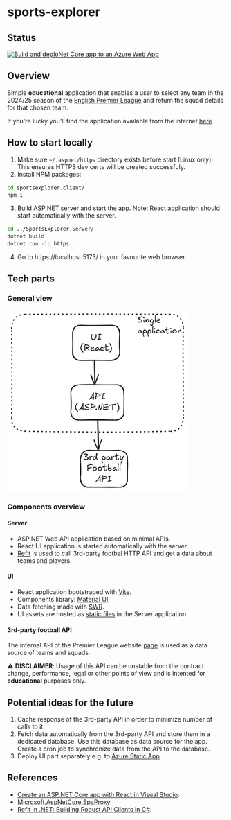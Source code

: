 # sports-explorer

## Status

[![Build and deploNet Core app to an Azure Web App](https://github.com/savbace/sports-explorer/actions/workflows/azure-webapps-dotnet-core.yml/badge.svg)](https://github.com/savbace/sports-explorer/actions/workflows/azure-webapps-dotnet-core.yml)

## Overview

Simple **educational** application that enables a user to select any team in the 2024/25 season of the [English Premier League](https://www.premierleague.com/) and return the squad details for that chosen team.

If you're lucky you'll find the application available from the internet [here](https://ap-sports-ex-aeb0fxdxbrctdgch.eastus-01.azurewebsites.net).

## How to start locally

1. Make sure `~/.aspnet/https` directory exists before start (Linux only). This ensures HTTPS dev certs will be created successfuly.
2. Install NPM packages: 
```bash
cd sportsexplorer.client/
npm i
```
3. Build ASP.NET server and start the app. Note: React application should start automatically with the server.
```bash
cd ../SportsExplorer.Server/
dotnet build
dotnet run -lp https
```
4. Go to https://localhost:5173/ in your favourite web browser.

## Tech parts

### General view
![alt text](docs/general-view.png)

### Components overview

#### Server
- ASP.NET Web API application based on minimal APIs.
- React UI application is started automatically with the server.
- [Refit](https://github.com/reactiveui/refit) is used to call 3rd-party footbal HTTP API and get a data about teams and players.

#### UI
- React application bootstraped with [Vite](https://vite.dev/).
- Components library: [Material UI](https://mui.com/material-ui/).
- Data fetching made with [SWR](https://swr.vercel.app/).
- UI assets are hosted as [static files](https://learn.microsoft.com/en-us/dotnet/api/microsoft.aspnetcore.builder.staticfilesendpointroutebuilderextensions.mapfallbacktofile?view=aspnetcore-9.0) in the Server application.

#### 3rd-party football API
The internal API of the Premier League website [page](https://www.premierleague.com/players) is used as a data source of teams and squads.

:warning: **DISCLAIMER**: Usage of this API can be unstable from the contract change, performance, legal or other points of view and is intented for **educational** purposes only. 


## Potential ideas for the future
1. Cache response of the 3rd-party API in order to minimize number of calls to it.
2. Fetch data automatically from the 3rd-party API and store them in a dedicated database. Use this database as data source for the app. Create a cron job to synchronize data from the API to the database.
3. Deploy UI part separately e.g. to [Azure Static App](https://azure.microsoft.com/en-us/products/app-service/static). 



## References
- [Create an ASP.NET Core app with React in Visual Studio](https://learn.microsoft.com/en-us/visualstudio/javascript/tutorial-asp-net-core-with-react?view=vs-2022).
- [Microsoft.AspNetCore.SpaProxy](https://www.nuget.org/packages/microsoft.aspnetcore.spaproxy) 
- [Refit in .NET: Building Robust API Clients in C#](https://www.milanjovanovic.tech/blog/refit-in-dotnet-building-robust-api-clients-in-csharp).

